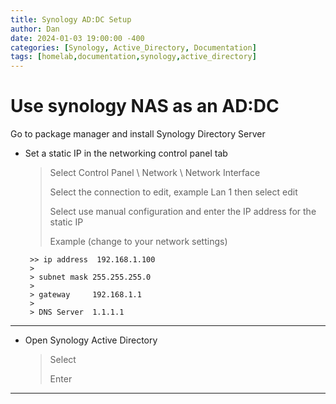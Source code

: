 ```yaml
---
title: Synology AD:DC Setup
author: Dan
date: 2024-01-03 19:00:00 -400
categories: [Synology, Active_Directory, Documentation]
tags: [homelab,documentation,synology,active_directory]
---
```


# Use synology NAS as an AD:DC

Go to package manager and install Synology Directory Server

* Set a static IP in the networking control panel tab
    > Select Control Panel \ Network \ Network Interface
    >
    > Select the connection to edit, example Lan 1 then select edit
    >
    > Select use manual configuration and enter the IP address for the static IP
    >
    > Example (change to your network settings)
    >
       >> ip address  192.168.1.100
       >
       > subnet mask 255.255.255.0
       >
       > gateway     192.168.1.1
       >
       > DNS Server  1.1.1.1

---

* Open Synology Active Directory
    > Select 
    >
    > Enter

---
